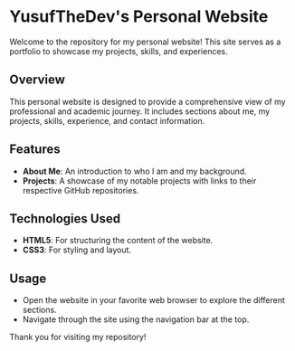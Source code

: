 # YusufTheDev's Personal Website

Welcome to the repository for my personal website! This site serves as a portfolio to showcase my projects, skills, and experiences.

## Overview

This personal website is designed to provide a comprehensive view of my professional and academic journey. It includes sections about me, my projects, skills, experience, and contact information.

## Features

- **About Me**: An introduction to who I am and my background.
- **Projects**: A showcase of my notable projects with links to their respective GitHub repositories.
  
## Technologies Used

- **HTML5**: For structuring the content of the website.
- **CSS3**: For styling and layout.
  
## Usage

- Open the website in your favorite web browser to explore the different sections.
- Navigate through the site using the navigation bar at the top.
  
Thank you for visiting my repository!
